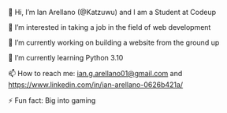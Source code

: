 👋 Hi, I’m Ian Arellano (@Katzuwu) and I am a Student at Codeup

👀 I’m interested in taking a job in the field of web development

🔭 I’m currently working on building a website from the ground up

🌱 I’m currently learning Python 3.10

📫 How to reach me: ian.g.arellano01@gmail.com and https://www.linkedin.com/in/ian-arellano-0626b421a/

⚡ Fun fact: Big into gaming

